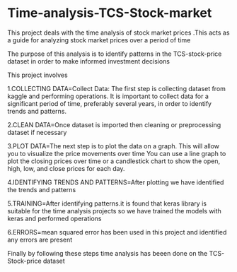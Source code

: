 # Time-analysis-TCS-Stock-market
This project deals with the time analysis of stock market prices .This acts as a guide for analyzing stock market prices over a period of time

The purpose of this analysis is to identify patterns in the TCS-stock-price dataset in order to make informed investment decisions

This project involves

1.COLLECTING DATA=Collect Data: The first step is collecting dataset from kaggle and performing operations.
It is important to collect data for a significant period of time, preferably several years, in order to identify trends and patterns.

2.CLEAN DATA=Once dataset is imported then cleaning or preprocessing dataset if necessary

3.PLOT DATA=The next step is to plot the data on a graph. This will allow you to visualize the price movements over time
You can use a line graph to plot the closing prices over time or a candlestick chart to show the open, high, low, and close prices for each day.

4.IDENTIFYING TRENDS AND PATTERNS=After plotting we have identified the trends and patterns

5.TRAINING=After identifying patterns.it is found that keras library is suitable for the time analysis projects
so we have trained the models with keras and performed operations

6.ERRORS=mean squared error has been used in this project and identified any errors are present

Finally by following these steps time analysis has beeen done on the TCS-Stock-price dataset
